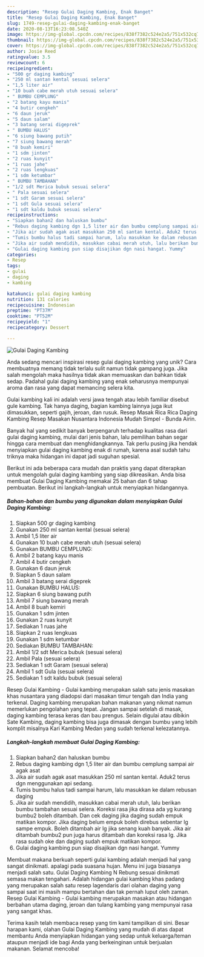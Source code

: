 ```yaml
---
description: "Resep Gulai Daging Kambing, Enak Banget"
title: "Resep Gulai Daging Kambing, Enak Banget"
slug: 1749-resep-gulai-daging-kambing-enak-banget
date: 2020-08-13T16:23:08.540Z
image: https://img-global.cpcdn.com/recipes/838f7382c524e2a5/751x532cq70/gulai-daging-kambing-foto-resep-utama.jpg
thumbnail: https://img-global.cpcdn.com/recipes/838f7382c524e2a5/751x532cq70/gulai-daging-kambing-foto-resep-utama.jpg
cover: https://img-global.cpcdn.com/recipes/838f7382c524e2a5/751x532cq70/gulai-daging-kambing-foto-resep-utama.jpg
author: Josie Reed
ratingvalue: 3.5
reviewcount: 6
recipeingredient:
- "500 gr daging kambing"
- "250 ml santan kental sesuai selera"
- "1,5 liter air"
- "10 buah cabe merah utuh sesuai selera"
- " BUMBU CEMPLUNG"
- "2 batang kayu manis"
- "4 butir cengkeh"
- "6 daun jeruk"
- "5 daun salam"
- "3 batang serai digeprek"
- " BUMBU HALUS"
- "6 siung bawang putih"
- "7 siung bawang merah"
- "8 buah kemiri"
- "1 sdm jinten"
- "2 ruas kunyit"
- "1 ruas jahe"
- "2 ruas lengkuas"
- "1 sdm ketumbar"
- " BUMBU TAMBAHAN"
- "1/2 sdt Merica bubuk sesuai selera"
- " Pala sesuai selera"
- "1 sdt Garam sesuai selera"
- "1 sdt Gula sesuai selera"
- "1 sdt kaldu bubuk sesuai selera"
recipeinstructions:
- "Siapkan bahan2 dan haluskan bumbu"
- "Rebus daging kambing dgn 1,5 liter air dan bumbu cemplung sampai air agak asat"
- "Jika air sudah agak asat masukkan 250 ml santan kental. Aduk2 terus dgn menggunakan api sedang."
- "Tumis bumbu halus tadi sampai harum, lalu masukkan ke dalam rebusan daging"
- "Jika air sudah mendidih, masukkan cabai merah utuh, lalu berikan bumbu tambahan sesuai selera. Koreksi rasa jika dirasa ada yg kurang bumbu2 boleh ditambah. Dan cek daging jika daging sudah empuk matikan kompor. Jika daging belum empuk boleh direbus sebentar lg sampe empuk. Boleh ditambah air lg jika senang kuah banyak. Jika air ditambah bumbu2 pun juga harus ditambah dan koreksi rasa lg. Jika rasa sudah oke dan daging sudah empuk matikan kompor."
- "Gulai daging kambing pun siap disajikan dgn nasi hangat. Yummy"
categories:
- Resep
tags:
- gulai
- daging
- kambing

katakunci: gulai daging kambing 
nutrition: 131 calories
recipecuisine: Indonesian
preptime: "PT37M"
cooktime: "PT52M"
recipeyield: "1"
recipecategory: Dessert

---
```



![Gulai Daging Kambing](https://img-global.cpcdn.com/recipes/838f7382c524e2a5/751x532cq70/gulai-daging-kambing-foto-resep-utama.jpg)

Anda sedang mencari inspirasi resep gulai daging kambing yang unik? Cara membuatnya memang tidak terlalu sulit namun tidak gampang juga. Jika salah mengolah maka hasilnya tidak akan memuaskan dan bahkan tidak sedap. Padahal gulai daging kambing yang enak seharusnya mempunyai aroma dan rasa yang dapat memancing selera kita.

Gulai kambing kali ini adalah versi jawa tengah atau lebih familiar disebut gule kambing. Tak hanya daging, bagian kambing lainnya juga ikut dimasukkan, seperti gajih, jeroan, dan rusuk. Resep Masak Rica Rica Daging Kambing Resep Masakan Nusantara Indonesia Mudah Simpel - Bunda Airin.

Banyak hal yang sedikit banyak berpengaruh terhadap kualitas rasa dari gulai daging kambing, mulai dari jenis bahan, lalu pemilihan bahan segar hingga cara membuat dan menghidangkannya. Tak perlu pusing jika hendak menyiapkan gulai daging kambing enak di rumah, karena asal sudah tahu triknya maka hidangan ini dapat jadi suguhan spesial.


Berikut ini ada beberapa cara mudah dan praktis yang dapat diterapkan untuk mengolah gulai daging kambing yang siap dikreasikan. Anda bisa membuat Gulai Daging Kambing memakai 25 bahan dan 6 tahap pembuatan. Berikut ini langkah-langkah untuk menyiapkan hidangannya.

<!--inarticleads1-->

##### Bahan-bahan dan bumbu yang digunakan dalam menyiapkan Gulai Daging Kambing:

1. Siapkan 500 gr daging kambing
1. Gunakan 250 ml santan kental (sesuai selera)
1. Ambil 1,5 liter air
1. Gunakan 10 buah cabe merah utuh (sesuai selera)
1. Gunakan  BUMBU CEMPLUNG:
1. Ambil 2 batang kayu manis
1. Ambil 4 butir cengkeh
1. Gunakan 6 daun jeruk
1. Siapkan 5 daun salam
1. Ambil 3 batang serai digeprek
1. Gunakan  BUMBU HALUS:
1. Siapkan 6 siung bawang putih
1. Ambil 7 siung bawang merah
1. Ambil 8 buah kemiri
1. Gunakan 1 sdm jinten
1. Gunakan 2 ruas kunyit
1. Sediakan 1 ruas jahe
1. Siapkan 2 ruas lengkuas
1. Gunakan 1 sdm ketumbar
1. Sediakan  BUMBU TAMBAHAN:
1. Ambil 1/2 sdt Merica bubuk (sesuai selera)
1. Ambil  Pala (sesuai selera)
1. Sediakan 1 sdt Garam (sesuai selera)
1. Ambil 1 sdt Gula (sesuai selera)
1. Sediakan 1 sdt kaldu bubuk (sesuai selera)


Resep Gulai Kambing - Gulai kambing merupakan salah satu jenis masakan khas nusantara yang diadopsi dari masakan timur tengah dan India yang terkenal. Daging kambing merupakan bahan makanan yang nikmat namun memerlukan pengolahan yang tepat. Jangan sampai setelah di masak, daging kambing terasa keras dan bau prengus. Selain digulai atau dibikin Sate Kambing, daging kambing bisa juga dimasak dengan bumbu yang lebih komplit misalnya Kari Kambing Medan yang sudah terkenal kelezatannya. 

<!--inarticleads2-->

##### Langkah-langkah membuat Gulai Daging Kambing:

1. Siapkan bahan2 dan haluskan bumbu
1. Rebus daging kambing dgn 1,5 liter air dan bumbu cemplung sampai air agak asat
1. Jika air sudah agak asat masukkan 250 ml santan kental. Aduk2 terus dgn menggunakan api sedang.
1. Tumis bumbu halus tadi sampai harum, lalu masukkan ke dalam rebusan daging
1. Jika air sudah mendidih, masukkan cabai merah utuh, lalu berikan bumbu tambahan sesuai selera. Koreksi rasa jika dirasa ada yg kurang bumbu2 boleh ditambah. Dan cek daging jika daging sudah empuk matikan kompor. Jika daging belum empuk boleh direbus sebentar lg sampe empuk. Boleh ditambah air lg jika senang kuah banyak. Jika air ditambah bumbu2 pun juga harus ditambah dan koreksi rasa lg. Jika rasa sudah oke dan daging sudah empuk matikan kompor.
1. Gulai daging kambing pun siap disajikan dgn nasi hangat. Yummy


Membuat makana berkuah seperti gulai kambing adalah menjadi hal yang sangat dinikmati. apalagi pada suasana hujan. Menu ini juga biasanya menjadi salah satu. Gulai Daging Kambing N Rebung sesuai dinikmati semasa makan tengahari. Adalah hidangan gulai kambing khas padang yang merupakan salah satu resep lagendaris dari olahan daging yang sampai saat ini masih mampu bertahan dan tak pernah luput oleh zaman. Resep Gulai Kambing - Gulai kambing merupakan masakan atau hidangan berbahan utama daging, jeroan dan tulang kambing yang mempunyai rasa yang sangat khas. 

Terima kasih telah membaca resep yang tim kami tampilkan di sini. Besar harapan kami, olahan Gulai Daging Kambing yang mudah di atas dapat membantu Anda menyiapkan hidangan yang sedap untuk keluarga/teman ataupun menjadi ide bagi Anda yang berkeinginan untuk berjualan makanan. Selamat mencoba!
